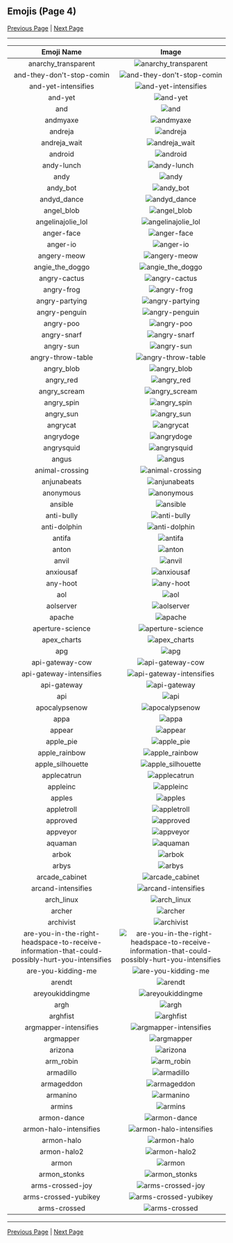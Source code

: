 
## Emojis (Page 4)

[Previous Page](/docs/hc/page-a-0003.md)
  | [Next Page](/docs/hc/page-a-0005.md)

<hr />

|Emoji Name|Image|
| :-: | :-: |
|anarchy_transparent| ![anarchy_transparent](/emojis/hc/anarchy_transparent.png)|
|and-they-don't-stop-comin| ![and-they-don't-stop-comin](/emojis/hc/and-they-don't-stop-comin.gif)|
|and-yet-intensifies| ![and-yet-intensifies](/emojis/hc/and-yet-intensifies.gif)|
|and-yet| ![and-yet](/emojis/hc/and-yet.jpg)|
|and| ![and](/emojis/hc/and.png)|
|andmyaxe| ![andmyaxe](/emojis/hc/andmyaxe.jpg)|
|andreja| ![andreja](/emojis/hc/andreja.png)|
|andreja_wait| ![andreja_wait](/emojis/hc/andreja_wait.png)|
|android| ![android](/emojis/hc/android.png)|
|andy-lunch| ![andy-lunch](/emojis/hc/andy-lunch.gif)|
|andy| ![andy](/emojis/hc/andy.png)|
|andy_bot| ![andy_bot](/emojis/hc/andy_bot.gif)|
|andyd_dance| ![andyd_dance](/emojis/hc/andyd_dance.gif)|
|angel_blob| ![angel_blob](/emojis/hc/angel_blob.png)|
|angelinajolie_lol| ![angelinajolie_lol](/emojis/hc/angelinajolie_lol.png)|
|anger-face| ![anger-face](/emojis/hc/anger-face.gif)|
|anger-io| ![anger-io](/emojis/hc/anger-io.png)|
|angery-meow| ![angery-meow](/emojis/hc/angery-meow.png)|
|angie_the_doggo| ![angie_the_doggo](/emojis/hc/angie_the_doggo.png)|
|angry-cactus| ![angry-cactus](/emojis/hc/angry-cactus.gif)|
|angry-frog| ![angry-frog](/emojis/hc/angry-frog.gif)|
|angry-partying| ![angry-partying](/emojis/hc/angry-partying.png)|
|angry-penguin| ![angry-penguin](/emojis/hc/angry-penguin.png)|
|angry-poo| ![angry-poo](/emojis/hc/angry-poo.png)|
|angry-snarf| ![angry-snarf](/emojis/hc/angry-snarf.png)|
|angry-sun| ![angry-sun](/emojis/hc/angry-sun.png)|
|angry-throw-table| ![angry-throw-table](/emojis/hc/angry-throw-table.png)|
|angry_blob| ![angry_blob](/emojis/hc/angry_blob.png)|
|angry_red| ![angry_red](/emojis/hc/angry_red.gif)|
|angry_scream| ![angry_scream](/emojis/hc/angry_scream.png)|
|angry_spin| ![angry_spin](/emojis/hc/angry_spin.gif)|
|angry_sun| ![angry_sun](/emojis/hc/angry_sun.png)|
|angrycat| ![angrycat](/emojis/hc/angrycat.gif)|
|angrydoge| ![angrydoge](/emojis/hc/angrydoge.png)|
|angrysquid| ![angrysquid](/emojis/hc/angrysquid.png)|
|angus| ![angus](/emojis/hc/angus.png)|
|animal-crossing| ![animal-crossing](/emojis/hc/animal-crossing.png)|
|anjunabeats| ![anjunabeats](/emojis/hc/anjunabeats.png)|
|anonymous| ![anonymous](/emojis/hc/anonymous.png)|
|ansible| ![ansible](/emojis/hc/ansible.png)|
|anti-bully| ![anti-bully](/emojis/hc/anti-bully.png)|
|anti-dolphin| ![anti-dolphin](/emojis/hc/anti-dolphin.jpg)|
|antifa| ![antifa](/emojis/hc/antifa.png)|
|anton| ![anton](/emojis/hc/anton.jpg)|
|anvil| ![anvil](/emojis/hc/anvil.png)|
|anxiousaf| ![anxiousaf](/emojis/hc/anxiousaf.png)|
|any-hoot| ![any-hoot](/emojis/hc/any-hoot.png)|
|aol| ![aol](/emojis/hc/aol.png)|
|aolserver| ![aolserver](/emojis/hc/aolserver.png)|
|apache| ![apache](/emojis/hc/apache.png)|
|aperture-science| ![aperture-science](/emojis/hc/aperture-science.png)|
|apex_charts| ![apex_charts](/emojis/hc/apex_charts.png)|
|apg| ![apg](/emojis/hc/apg.png)|
|api-gateway-cow| ![api-gateway-cow](/emojis/hc/api-gateway-cow.png)|
|api-gateway-intensifies| ![api-gateway-intensifies](/emojis/hc/api-gateway-intensifies.gif)|
|api-gateway| ![api-gateway](/emojis/hc/api-gateway.png)|
|api| ![api](/emojis/hc/api.png)|
|apocalypsenow| ![apocalypsenow](/emojis/hc/apocalypsenow.png)|
|appa| ![appa](/emojis/hc/appa.png)|
|appear| ![appear](/emojis/hc/appear.gif)|
|apple_pie| ![apple_pie](/emojis/hc/apple_pie.png)|
|apple_rainbow| ![apple_rainbow](/emojis/hc/apple_rainbow.jpg)|
|apple_silhouette| ![apple_silhouette](/emojis/hc/apple_silhouette.jpg)|
|applecatrun| ![applecatrun](/emojis/hc/applecatrun.gif)|
|appleinc| ![appleinc](/emojis/hc/appleinc.png)|
|apples| ![apples](/emojis/hc/apples.png)|
|appletroll| ![appletroll](/emojis/hc/appletroll.jpg)|
|approved| ![approved](/emojis/hc/approved.png)|
|appveyor| ![appveyor](/emojis/hc/appveyor.png)|
|aquaman| ![aquaman](/emojis/hc/aquaman.png)|
|arbok| ![arbok](/emojis/hc/arbok.png)|
|arbys| ![arbys](/emojis/hc/arbys.png)|
|arcade_cabinet| ![arcade_cabinet](/emojis/hc/arcade_cabinet.png)|
|arcand-intensifies| ![arcand-intensifies](/emojis/hc/arcand-intensifies.gif)|
|arch_linux| ![arch_linux](/emojis/hc/arch_linux.png)|
|archer| ![archer](/emojis/hc/archer.png)|
|archivist| ![archivist](/emojis/hc/archivist.png)|
|are-you-in-the-right-headspace-to-receive-information-that-could-possibly-hurt-you-intensifies| ![are-you-in-the-right-headspace-to-receive-information-that-could-possibly-hurt-you-intensifies](/emojis/hc/are-you-in-the-right-headspace-to-receive-information-that-could-possibly-hurt-you-intensifies.gif)|
|are-you-kidding-me| ![are-you-kidding-me](/emojis/hc/are-you-kidding-me.png)|
|arendt| ![arendt](/emojis/hc/arendt.png)|
|areyoukiddingme| ![areyoukiddingme](/emojis/hc/areyoukiddingme.jpg)|
|argh| ![argh](/emojis/hc/argh.gif)|
|arghfist| ![arghfist](/emojis/hc/arghfist.gif)|
|argmapper-intensifies| ![argmapper-intensifies](/emojis/hc/argmapper-intensifies.gif)|
|argmapper| ![argmapper](/emojis/hc/argmapper.png)|
|arizona| ![arizona](/emojis/hc/arizona.png)|
|arm_robin| ![arm_robin](/emojis/hc/arm_robin.png)|
|armadillo| ![armadillo](/emojis/hc/armadillo.png)|
|armageddon| ![armageddon](/emojis/hc/armageddon.jpg)|
|armanino| ![armanino](/emojis/hc/armanino.png)|
|armins| ![armins](/emojis/hc/armins.png)|
|armon-dance| ![armon-dance](/emojis/hc/armon-dance.gif)|
|armon-halo-intensifies| ![armon-halo-intensifies](/emojis/hc/armon-halo-intensifies.gif)|
|armon-halo| ![armon-halo](/emojis/hc/armon-halo.png)|
|armon-halo2| ![armon-halo2](/emojis/hc/armon-halo2.png)|
|armon| ![armon](/emojis/hc/armon.png)|
|armon_stonks| ![armon_stonks](/emojis/hc/armon_stonks.png)|
|arms-crossed-joy| ![arms-crossed-joy](/emojis/hc/arms-crossed-joy.png)|
|arms-crossed-yubikey| ![arms-crossed-yubikey](/emojis/hc/arms-crossed-yubikey.png)|
|arms-crossed| ![arms-crossed](/emojis/hc/arms-crossed.gif)|

<hr/>

[Previous Page](/docs/hc/page-a-0003.md)
  | [Next Page](/docs/hc/page-a-0005.md)